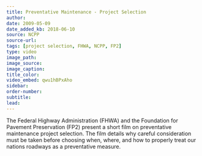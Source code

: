 ```yaml
---
title: Preventative Maintenance - Project Selection
author:
date: 2009-05-09
date_added_kb: 2018-06-10
source: NCPP
source-url:
tags: [project selection, FHWA, NCPP, FP2]
type: video
image_path:
image_source:
image_caption:
title_color:
video_embed: qwu1hBPxAho
sidebar:
order-number:
subtitle:
lead:
---
```


The Federal Highway Administration (FHWA) and the Foundation for Pavement Preservation (FP2) present a short film on preventative maintenance project selection. The film details why careful consideration must be taken before choosing when, where, and how to properly treat our nations roadways as a preventative measure.
<!--more-->
